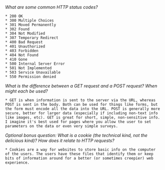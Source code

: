 _What are some common HTTP status codes?_

	* 200 OK
	* 300 Multiple Choices
	* 301 Moved Permanently
	* 302 Found
	* 304 Not Modified
	* 307 Temporary Redirect
	* 400 Bad Request
	* 401 Unauthorized
	* 403 Forbidden
	* 404 Not Found
	* 410 Gone
	* 500 Internal Server Error
	* 501 Not Implemented
	* 503 Service Unavailable
	* 550 Permission denied

_What is the difference between a GET request and a POST request? When might each be used?_

	* GET is when information is sent to the server via the URL, whereas POST is sent in the body. Both can be used for things like forms, but the form must encode all the data into the URL. POST is generally more secure, better for larger data (especially if including non-text info like images, etc). GET is great for short, simple, non-sensitive info. I imagine it's best used for pages where you allow the user to set parameters on the data or even very simple surveys. 

_Optional bonus question: What is a cookie (the technical kind, not the delicious kind)? How does it relate to HTTP requests?_

	* Cookies are a way for websites to store basic info on the computer of the users. The users have these files that identify them or keep bits of information around for a better (or sometimes creepier) web experience.